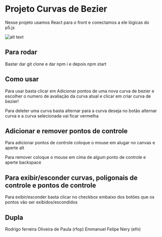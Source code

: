 # Projeto Curvas de Bezier

Nesse projeto usamos React para o front e conectamos a ele lógicas do p5.js

![alt text](https://i.imgur.com/s3ZuRgP.png)

## Para rodar

Bastar dar git clone e dar npm i e depois npm start

## Como usar

Para usar basta clicar em Adicionar pontos de uma nova curva de bezier e escolher o numero de avaliação da curva atual e clicar em criar curva de bezier!

Para deleter uma curva basta alternar para a curva deseja no botão alternar curva e a curva selecionada vai ficar vermelha

## Adicionar e remover pontos de controle

Para adicionar pontos de controle coloque o mouse em alugar no canvas e aperte alt

Para remover coloque o mouse em cima de algum ponto de controle e aperte backspace

## Para exibir/esconder curvas, poligonais de controle e pontos de controle

Para exibir/esconder basta clicar no checkbox embaixo dos botões que os pontos vão ser exibidos/escondidos

## Dupla

Rodrigo ferreira Oliveira de Paula (rfop)
Emmanuel Felipe Nery (efn)


